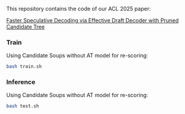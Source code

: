 
This repository contains the code of our ACL 2025 paper:

[Faster Speculative Decoding via Effective Draft Decoder with Pruned Candidate Tree](https://aclanthology.org/2025.acl-long.486/)



### Train
Using Candidate Soups without AT model for re-scoring:
```bash
bash train.sh
```

### Inference
Using Candidate Soups without AT model for re-scoring:
```bash
bash test.sh
```






